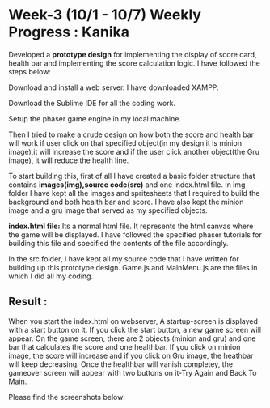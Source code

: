 # Week-3 (10/1 - 10/7) Weekly Progress : Kanika

Developed a **prototype design** for implementing the display of score card, health bar and implementing the
score calculation logic. I have followed the steps below:

Download and install a web server. I have downloaded XAMPP.

Download the Sublime IDE for all the coding work.

Setup the phaser game engine in my local machine.

Then I tried to make a crude design on how both the score and health bar will work if user click on that specified object(in my design it is minion image),it will increase the score and if the user click another object(the Gru image), it will reduce the health line.

To start building this, first of all I have created a basic folder structure that contains **images(img),source code(src)** and one index.html file.
In img folder I have kept all the images and spritesheets that I required to build the background and both health bar and score.
I have also kept the minion image and a gru image that served as my specified objects.

**index.html file:** Its a normal html file. It represents the html canvas where the game will be displayed. I have followed the specified phaser tutorials for building this file and specified the contents of the file accordingly.

In the src folder, I have kept all my source code that I have written for building up this prototype design.
Game.js and MainMenu.js are the files in which I did all my coding. 


## Result :
When you start the index.html on webserver, A startup-screen is displayed with a start button on it. If you click the start button, a new game screen will appear. On the game screen, there are 2 objects (minion and gru) and one bar that calculates the score and one healthbar. If you click on minion image, the score will increase and if you click on Gru image, the heathbar will keep decreasing. Once the healthbar will vanish completey, the gameover screen will appear with two buttons on it-Try Again and Back To Main.

Please find the screenshots below:
